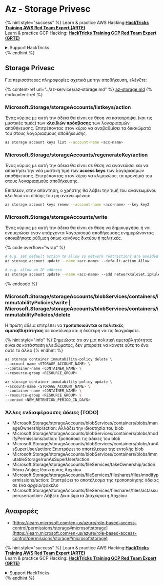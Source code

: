# Az - Storage Privesc

{% hint style="success" %}
Learn & practice AWS Hacking:<img src="../../../.gitbook/assets/image (1) (1) (1).png" alt="" data-size="line">[**HackTricks Training AWS Red Team Expert (ARTE)**](https://training.hacktricks.xyz/courses/arte)<img src="../../../.gitbook/assets/image (1) (1) (1).png" alt="" data-size="line">\
Learn & practice GCP Hacking: <img src="../../../.gitbook/assets/image (2).png" alt="" data-size="line">[**HackTricks Training GCP Red Team Expert (GRTE)**<img src="../../../.gitbook/assets/image (2).png" alt="" data-size="line">](https://training.hacktricks.xyz/courses/grte)

<details>

<summary>Support HackTricks</summary>

* Check the [**subscription plans**](https://github.com/sponsors/carlospolop)!
* **Join the** 💬 [**Discord group**](https://discord.gg/hRep4RUj7f) or the [**telegram group**](https://t.me/peass) or **follow** us on **Twitter** 🐦 [**@hacktricks\_live**](https://twitter.com/hacktricks_live)**.**
* **Share hacking tricks by submitting PRs to the** [**HackTricks**](https://github.com/carlospolop/hacktricks) and [**HackTricks Cloud**](https://github.com/carlospolop/hacktricks-cloud) github repos.

</details>
{% endhint %}

## Storage Privesc

Για περισσότερες πληροφορίες σχετικά με την αποθήκευση, ελέγξτε:

{% content-ref url="../az-services/az-storage.md" %}
[az-storage.md](../az-services/az-storage.md)
{% endcontent-ref %}

### Microsoft.Storage/storageAccounts/listkeys/action

Ένας κύριος με αυτή την άδεια θα είναι σε θέση να καταγράψει (και τις μυστικές τιμές) των **κλειδιών πρόσβασης** των λογαριασμών αποθήκευσης. Επιτρέποντας στον κύριο να αναβαθμίσει τα δικαιώματά του στους λογαριασμούς αποθήκευσης.
```bash
az storage account keys list --account-name <acc-name>
```
### Microsoft.Storage/storageAccounts/regenerateKey/action

Ένας κύριος με αυτή την άδεια θα είναι σε θέση να ανανεώσει και να αποκτήσει την νέα μυστική τιμή των **access keys** των λογαριασμών αποθήκευσης. Επιτρέποντας στον κύριο να κλιμακώσει τα προνόμιά του στους λογαριασμούς αποθήκευσης.

Επιπλέον, στην απάντηση, ο χρήστης θα λάβει την τιμή του ανανεωμένου κλειδιού και επίσης του μη ανανεωμένου:
```bash
az storage account keys renew --account-name <acc-name> --key key2
```
### Microsoft.Storage/storageAccounts/write

Ένας κύριος με αυτή την άδεια θα είναι σε θέση να δημιουργήσει ή να ενημερώσει έναν υπάρχοντα λογαριασμό αποθήκευσης ενημερώνοντας οποιαδήποτε ρύθμιση όπως κανόνες δικτύου ή πολιτικές.

{% code overflow="wrap" %}
```bash
# e.g. set default action to allow so network restrictions are avoided
az storage account update --name <acc-name> --default-action Allow

# e.g. allow an IP address
az storage account update --name <acc-name> --add networkRuleSet.ipRules value=<ip-address>
```
{% endcode %}

### Microsoft.Storage/storageAccounts/blobServices/containers/immutabilityPolicies/write | Microsoft.Storage/storageAccounts/blobServices/containers/immutabilityPolicies/delete

Η πρώτη άδεια επιτρέπει να **τροποποιούνται οι πολιτικές αμεταβλητότητας** σε κοντέινερ και η δεύτερη να τις διαγράφετε.

{% hint style="info" %}
Σημειώστε ότι αν μια πολιτική αμεταβλητότητας είναι σε κατάσταση κλειδώματος, δεν μπορείτε να κάνετε ούτε το ένα ούτε το άλλο
{% endhint %}
```bash
az storage container immutability-policy delete \
--account-name <STORAGE_ACCOUNT_NAME> \
--container-name <CONTAINER_NAME> \
--resource-group <RESOURCE_GROUP>

az storage container immutability-policy update \
--account-name <STORAGE_ACCOUNT_NAME> \
--container-name <CONTAINER_NAME> \
--resource-group <RESOURCE_GROUP> \
--period <NEW_RETENTION_PERIOD_IN_DAYS>
```
### Άλλες ενδιαφέρουσες άδειες (TODO)

* Microsoft.Storage/storageAccounts/blobServices/containers/blobs/manageOwnership/action: Αλλάζει την ιδιοκτησία του blob
* Microsoft.Storage/storageAccounts/blobServices/containers/blobs/modifyPermissions/action: Τροποποιεί τις άδειες του blob
* Microsoft.Storage/storageAccounts/blobServices/containers/blobs/runAsSuperUser/action: Επιστρέφει το αποτέλεσμα της εντολής blob
* Microsoft.Storage/storageAccounts/blobServices/containers/blobs/immutableStorage/runAsSuperUser/action
* Microsoft.Storage/storageAccounts/fileServices/takeOwnership/action: Άδεια Λήψης Ιδιοκτησίας Αρχείου
* Microsoft.Storage/storageAccounts/fileServices/fileshares/files/modifypermissions/action: Επιστρέφει το αποτέλεσμα της τροποποίησης άδειας σε ένα αρχείο/φάκελο
* Microsoft.Storage/storageAccounts/fileServices/fileshares/files/actassuperuser/action: Λάβετε Δικαιώματα Διαχειριστή Αρχείου

## Αναφορές

* [https://learn.microsoft.com/en-us/azure/role-based-access-control/permissions/storage#microsoftstorage](https://learn.microsoft.com/en-us/azure/role-based-access-control/permissions/storage#microsoftstorage)

{% hint style="success" %}
Learn & practice AWS Hacking:<img src="../../../.gitbook/assets/image (1) (1) (1).png" alt="" data-size="line">[**HackTricks Training AWS Red Team Expert (ARTE)**](https://training.hacktricks.xyz/courses/arte)<img src="../../../.gitbook/assets/image (1) (1) (1).png" alt="" data-size="line">\
Learn & practice GCP Hacking: <img src="../../../.gitbook/assets/image (2).png" alt="" data-size="line">[**HackTricks Training GCP Red Team Expert (GRTE)**<img src="../../../.gitbook/assets/image (2).png" alt="" data-size="line">](https://training.hacktricks.xyz/courses/grte)

<details>

<summary>Support HackTricks</summary>

* Check the [**subscription plans**](https://github.com/sponsors/carlospolop)!
* **Join the** 💬 [**Discord group**](https://discord.gg/hRep4RUj7f) or the [**telegram group**](https://t.me/peass) or **follow** us on **Twitter** 🐦 [**@hacktricks\_live**](https://twitter.com/hacktricks_live)**.**
* **Share hacking tricks by submitting PRs to the** [**HackTricks**](https://github.com/carlospolop/hacktricks) and [**HackTricks Cloud**](https://github.com/carlospolop/hacktricks-cloud) github repos.

</details>
{% endhint %}
